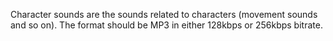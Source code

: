 Character sounds are the sounds related to characters (movement sounds and so on). The format should be MP3 in either 128kbps or 256kbps bitrate. 
